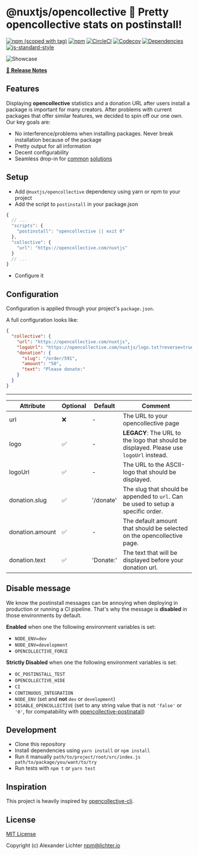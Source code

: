 # @nuxtjs/opencollective 🤝 Pretty opencollective stats on postinstall!

[![npm (scoped with tag)](https://img.shields.io/npm/v/@nuxtjs/opencollective/latest.svg?style=flat-square)](https://npmjs.com/package/@nuxtjs/opencollective)
[![npm](https://img.shields.io/npm/dt/@nuxtjs/opencollective.svg?style=flat-square)](https://npmjs.com/package/@nuxtjs/opencollective)
[![CircleCI](https://img.shields.io/circleci/project/github/nuxt/opencollective.svg?style=flat-square)](https://circleci.com/gh/nuxt/opencollective)
[![Codecov](https://img.shields.io/codecov/c/github/nuxt/opencollective.svg?style=flat-square)](https://codecov.io/gh/nuxt/opencollective)
[![Dependencies](https://david-dm.org/nuxt/opencollective/status.svg?style=flat-square)](https://david-dm.org/nuxt/opencollective)
[![js-standard-style](https://img.shields.io/badge/code_style-standard-brightgreen.svg?style=flat-square)](http://standardjs.com)

![Showcase](https://i.imgur.com/PZqyT3x.jpg)

>

[📖 **Release Notes**](./CHANGELOG.md)

## Features

Displaying **opencollective** statistics and a donation URL after users install a package is important for many
creators. After problems with current packages that offer similar features, we decided to spin off our one own. Our key
goals are:

* No interference/problems when installing packages. Never break installation because of the package
* Pretty output for all information
* Decent configurability
* Seamless drop-in
  for [common](https://github.com/opencollective/opencollective-cli) [solutions](https://github.com/opencollective/opencollective-postinstall)

## Setup

- Add `@nuxtjs/opencollective` dependency using yarn or npm to your project
- Add the script to `postinstall` in your package.json

```js
{
  // ...
  "scripts": {
    "postinstall": "opencollective || exit 0"
  },
  "collective": {
    "url": "https://opencollective.com/nuxtjs"
  }
  // ...
}
```

- Configure it

## Configuration

Configuration is applied through your project's `package.json`.

A full configuration looks like:

```json
{
  "collective": {
    "url": "https://opencollective.com/nuxtjs",
    "logoUrl": "https://opencollective.com/nuxtjs/logo.txt?reverse=true&variant=variant2",
    "donation": {
      "slug": "/order/591",
      "amount": "50",
      "text": "Please donate:"
    }
  }
}
```

---

| Attribute | Optional | Default | Comment |
| ---    |   ---   | ---   | --- |
| url | ❌  | - | The URL to your opencollective page
| logo | ✅  | - | **LEGACY**: The URL to the logo that should be displayed. Please use `logoUrl` instead.
| logoUrl | ✅  | - | The URL to the ASCII-logo that should be displayed.
| donation.slug | ✅  | '/donate' | The slug that should be appended to `url`. Can be used to setup a specific order.
| donation.amount | ✅  | - | The default amount that should be selected on the opencollective page.
| donation.text | ✅  | 'Donate:' | The text that will be displayed before your donation url.

## Disable message

We know the postinstall messages can be annoying when deploying in production or running a CI pipeline. That's why the
message is
**disabled** in those environments by default.

**Enabled** when one the following environment variables is set:

* `NODE_ENV=dev`
* `NODE_ENV=development`
* `OPENCOLLECTIVE_FORCE`

**Strictly Disabled** when one the following environment variables is set:

- `OC_POSTINSTALL_TEST`
- `OPENCOLLECTIVE_HIDE`
- `CI`
- `CONTINUOUS_INTEGRATION`
- `NODE_ENV` (set and **not** `dev` or `development`)
- `DISABLE_OPENCOLLECTIVE` (set to any string value that is not `'false'` or `'0'`, for compatability with
  [opencollective-postinatall](https://github.com/opencollective/opencollective-postinstall))

## Development

- Clone this repository
- Install dependencies using `yarn install` or `npm install`
- Run it manually `path/to/project/root/src/index.js path/to/package/you/want/to/try`
- Run tests with `npm t` or `yarn test`

## Inspiration

This project is heavily inspired by [opencollective-cli](https://github.com/opencollective/opencollective-cli).

## License

[MIT License](./LICENSE)

Copyright (c) Alexander Lichter <npm@lichter.io>
